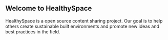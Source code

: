 ## Welcome to HealthySpace


HealthySpace is a open source content sharing project. Our goal is to help others create sustainable built environments and promote new ideas and best practices in the field.



